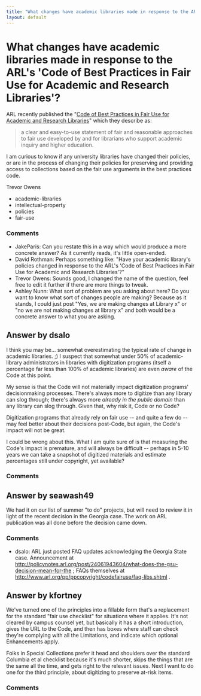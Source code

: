```yaml
---
title: "What changes have academic libraries made in response to the ARL's 'Code of Best Practices in Fair Use for Academic and Research Libraries'?"
layout: default
---
```

What changes have academic libraries made in response to the ARL's 'Code of Best Practices in Fair Use for Academic and Research Libraries'?
=====================
ARL recently published the "[Code of Best Practices in Fair Use for
Academic and Research
Libraries](http://www.arl.org/pp/ppcopyright/codefairuse/index.shtml)"
which they describe as:

> a clear and easy-to-use statement of fair and reasonable approaches to
> fair use developed by and for librarians who support academic inquiry
> and higher education.

I am curious to know if any university libraries have changed their
policies, or are in the process of changing their policies for
preserving and providing access to collections based on the fair use
arguments in the best practices code.

Trevor Owens

<ul class="tags"><li class="tag">academic-libraries</li><li class="tag">intellectual-property</li><li class="tag">policies</li><li class="tag">fair-use</li></ul>

### Comments ###
* JakeParis: Can you restate this in a way which would produce a more concrete
answer? As it currently reads, it's little open-ended.
* David Rothman: Perhaps something like: "Have your academic library's policies changed
in response to the ARL's 'Code of Best Practices in Fair Use for
Academic and Research Libraries'?"
* Trevor Owens: Sounds good, I changed the name of the question, feel free to edit it
further if there are more things to tweak.
* Ashley Nunn: What sort of problem are you asking about here? Do you want to know what
sort of changes people are making? Because as it stands, I could just
post "Yes, we are making changes at Library x" or "no we are not making
changes at library x" and both would be a concrete answer to what you
are asking.


Answer by dsalo
----------------
I think you may be... somewhat overestimating the typical rate of change
in academic libraries. ;) I suspect that somewhat under 50% of
academic-library administrators in libraries with digitization programs
(itself a percentage far less than 100% of academic libraries) are even
*aware* of the Code at this point.

My sense is that the Code will not materially impact digitization
programs' decisionmaking processes. There's always more to digitize than
any library can slog through; there's always more *already in the public
domain* than any library can slog through. Given that, why risk it, Code
or no Code?

Digitization programs that already rely on fair use -- and quite a few
do -- may feel better about their decisions post-Code, but again, the
Code's impact will not be great.

I could be wrong about this. What I am quite sure of is that measuring
the Code's impact is premature, and will always be difficult -- perhaps
in 5-10 years we can take a snapshot of digitized materials and estimate
percentages still under copyright, yet available?

### Comments ###

Answer by seawash49
----------------
We had it on our list of summer "to do" projects, but will need to
review it in light of the recent decision in the Georgia case. The work
on ARL publication was all done before the decision came down.

### Comments ###
* dsalo: ARL just posted FAQ updates acknowledging the Georgia State case.
Announcement at
http://policynotes.arl.org/post/24061943604/what-does-the-gsu-decision-mean-for-the
; FAQs themselves at
http://www.arl.org/pp/ppcopyright/codefairuse/faq-libs.shtml .

Answer by kfortney
----------------
We've turned one of the principles into a fillable form that's a
replacement for the standard "fair use checklist" for situations where
it applies. It's not cleared by campus counsel yet, but basically it has
a short introduction, gives the URL to the Code, and then has boxes
where staff can check they're complying with all the Limitations, and
indicate which optional Enhancements apply.

Folks in Special Collections prefer it head and shoulders over the
standard Columbia et al checklist because it's much shorter, skips the
things that are the same all the time, and gets right to the relevant
issues. Next I want to do one for the third principle, about digitizing
to preserve at-risk items.

### Comments ###

